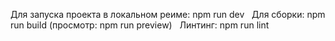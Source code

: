 Для запуска проекта в локальном реиме: npm run dev
&nbsp;
Для сборки: npm run build (просмотр: npm run preview)
&nbsp;
Линтинг: npm run lint
